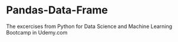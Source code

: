 # Pandas-Data-Frame

The excercises from Python for Data Science and Machine Learning Bootcamp in Udemy.com

